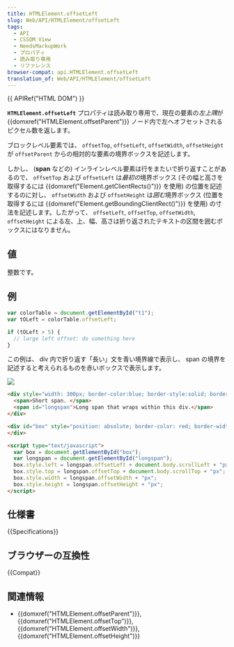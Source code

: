 ```yaml
---
title: HTMLElement.offsetLeft
slug: Web/API/HTMLElement/offsetLeft
tags:
  - API
  - CSSOM View
  - NeedsMarkupWork
  - プロパティ
  - 読み取り専用
  - リファレンス
browser-compat: api.HTMLElement.offsetLeft
translation_of: Web/API/HTMLElement/offsetLeft
---
```

{{ APIRef("HTML DOM") }}

**`HTMLElement.offsetLeft`** プロパティは読み取り専用で、現在の要素の*左上隅*が {{domxref("HTMLElement.offsetParent")}} ノード内で左へオフセットされるピクセル数を返します。

ブロックレベル要素では、 `offsetTop`, `offsetLeft`, `offsetWidth`, `offsetHeight` が `offsetParent` からの相対的な要素の境界ボックスを記述します。

しかし、 (<strong>span</strong> などの) インラインレベル要素は行をまたいで折り返すことがあるので、 `offsetTop` および `offsetLeft` は*最初の*境界ボックス (その幅と高さを取得するには {{domxref("Element.getClientRects()")}} を使用) の位置を記述するのに対し、 `offsetWidth` および `offsetHeight` は*囲む*境界ボックス (位置を取得するには {{domxref("Element.getBoundingClientRect()")}} を使用) の寸法を記述します。したがって、 `offsetLeft`, `offsetTop`, `offsetWidth`, `offsetHeight` による左、上、幅、高さは折り返されたテキストの区間を囲むボックスにはなりません。

## 値

整数です。

## 例

```js
var colorTable = document.getElementById("t1");
var tOLeft = colorTable.offsetLeft;

if (tOLeft > 5) {
  // large left offset: do something here
}
```

この例は、 div 内で折り返す「長い」文を青い境界線で表示し、 span の境界を記述すると考えられるものを赤いボックスで表示します。

![](offsetleft.jpg)

```html
<div style="width: 300px; border-color:blue; border-style:solid; border-width:1;">
  <span>Short span. </span>
  <span id="longspan">Long span that wraps within this div.</span>
</div>

<div id="box" style="position: absolute; border-color: red; border-width: 1; border-style: solid; z-index: 10">
</div>

<script type="text/javascript">
  var box = document.getElementById("box");
  var longspan = document.getElementById("longspan");
  box.style.left = longspan.offsetLeft + document.body.scrollLeft + "px";
  box.style.top = longspan.offsetTop + document.body.scrollTop + "px";
  box.style.width = longspan.offsetWidth + "px";
  box.style.height = longspan.offsetHeight + "px";
</script>
```

## 仕様書

{{Specifications}}

## ブラウザーの互換性

{{Compat}}

## 関連情報

- {{domxref("HTMLElement.offsetParent")}}, {{domxref("HTMLElement.offsetTop")}}, {{domxref("HTMLElement.offsetWidth")}}, {{domxref("HTMLElement.offsetHeight")}}
